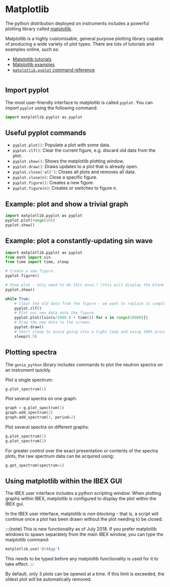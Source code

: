 # Matplotlib

The python distribution deployed on instruments includes a powerful plotting library called [matplotlib](https://matplotlib.org/).

Matplotlib is a highly customisable, general purpose plotting library capable of producing a wide variety of plot types. There are lots of tutorials and examples online, such as:
- [Matplotlib tutorials](https://matplotlib.org/2.2.2/tutorials/index.html)
- [Matplotlib examples](https://matplotlib.org/2.2.2/gallery/index.html)
- [`matplotlib.pyplot` command reference](https://matplotlib.org/2.2.2/api/pyplot_summary.html)

```{contents}
```

## Import pyplot

The most user-friendly interface to matplotlib is called `pyplot`. You can import `pyplot` using the following command:

```python
import matplotlib.pyplot as pyplot
```

## Useful pyplot commands
- `pyplot.plot()`: Populate a plot with some data.
- `pyplot.clf()`: Clear the current figure, e.g. discard old data from the plot.
- `pyplot.show()`: Shows the matplotlib plotting window.
- `pyplot.draw()`: Draws updates to a plot that is already open.
- `pyplot.close('all')`: Closes all plots and removes all data.
- `pyplot.close(n)`: Close a specific figure.
- `pyplot.figure()`: Creates a new figure.
- `pyplot.figure(n)`: Creates or switches to figure n.


## Example: plot and show a trivial graph
```python
import matplotlib.pyplot as pyplot
pyplot.plot(range(10))
pyplot.show()
```

## Example: plot a constantly-updating sin wave
```python
import matplotlib.pyplot as pyplot
from math import sin
from time import time, sleep

# Create a new figure.
pyplot.figure()

# Show plot - only need to do this once,! (this will display the blank figure)
pyplot.show()

while True:
    # Clear the old data from the figure - we want to replace it completely.
    pyplot.clf()  
    # Plot our new data onto the figure.
    pyplot.plot([sin(x/1000.0 + time()) for x in range(10000)])
    # Draw the new data to the screen.
    pyplot.draw()
    # Short sleep to avoid going into a tight loop and using 100% processor.
    sleep(0.5)
```

## Plotting spectra

The `genie_python` library includes commands to plot the neutron spectra on an instrument quickly.

Plot a single spectrum:
```python
g.plot_spectrum(1)
```

Plot several spectra on one graph:
```python
graph = g.plot_spectrum(1)
graph.add_spectrum(2)
graph.add_spectrum(3, period=2)
```

Plot several spectra on different graphs:
```python
g.plot_spectrum(1)
g.plot_spectrum(2)
```

For greater control over the exact presentation or contents of the spectra plots, the raw spectrum data can be acquired using:
```python
g.get_spectrum(spectrum=1)
```

## Using matplotlib within the IBEX GUI

The IBEX user interface includes a python scripting window. When plotting graphs within IBEX, matplotlib is configured to display the plot within the IBEX gui. 

In the IBEX user interface, matplotlib is _non-blocking_ - that is, a script will continue once a plot has been drawn without the plot needing to be closed.

:::{note}
This is new functionality as of July 2018. If you prefer matplotlib windows to spawn separately from the main IBEX window, you can type the matplotlib command:
```python
matplotlib.use('Qt4Agg')
```
This needs to be typed before any matplotlib functionality is used for it to take effect.
:::

By default, only 3 plots can be opened at a time. If this limit is exceeded, the oldest plot will be automatically removed.